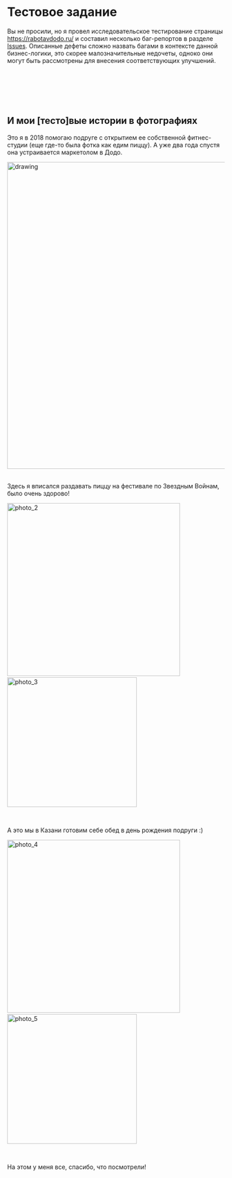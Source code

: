 # Тестовое задание

Вы не просили, но я провел исследовательское тестирование страницы https://rabotavdodo.ru/ и составил несколько баг-репортов в разделе [Issues](https://github.com/BrainLucker/rabotavdodo/issues).
Описанные дефеты сложно назвать багами в контексте данной бизнес-логики, это скорее малозначительные недочеты, одноко они могут быть рассмотрены для внесения соответствующих улучшений.

 
---
 

## И мои [тесто]вые истории в фотографиях

Это я в 2018 помогаю подруге с открытием ее собственной фитнес-студии (еще где-то была фотка как едим пиццу). А уже два года спустя она устраивается маркетолом в Додо.

<img src="https://i.imgur.com/EnI8ewk.jpg" alt="drawing" width="710"/>
 

Здесь я вписался раздавать пиццу на фестивале по Звездным Войнам, было очень здорово!

<img src="https://i.imgur.com/IoRLqBa.jpg" alt="photo_2" width="400"/>   <img src="https://i.imgur.com/aWG01dE.jpg" alt="photo_3" width="300"/>

 

А это мы в Казани готовим себе обед в день рождения подруги :)

<img src="https://i.imgur.com/uFMiclX.jpg" alt="photo_4" width="400"/>   <img src="https://i.imgur.com/qHmKsfD.jpg" alt="photo_5" width="300"/>

 
 
На этом у меня все, спасибо, что посмотрели!
